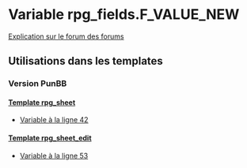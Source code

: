 # Variable rpg_fields.F_VALUE_NEW
[Explication sur le forum des forums](http://forum.forumactif.com/t294113-listing-des-variables#rpg_fields.F_VALUE_NEW)
## Utilisations dans les templates
### Version PunBB
#### [Template rpg_sheet](punbb/rpg_sheet.md)
* [Variable à la ligne 42](../punbb/rpg_sheet.tpl#L42)
#### [Template rpg_sheet_edit](punbb/rpg_sheet_edit.md)
* [Variable à la ligne 53](../punbb/rpg_sheet_edit.tpl#L53)